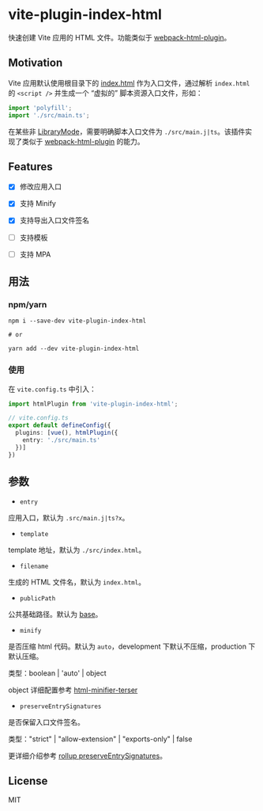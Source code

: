 # vite-plugin-index-html

快速创建 Vite 应用的 HTML 文件。功能类似于 [webpack-html-plugin](https://github.com/jantimon/html-webpack-plugin)。

## Motivation

Vite 应用默认使用根目录下的 [index.html](https://vitejs.dev/guide/#index-html-and-project-root) 作为入口文件，通过解析 `index.html` 的 `<script />` 并生成一个 “虚拟的” 脚本资源入口文件，形如：

```js
import 'polyfill';
import './src/main.ts';
```

在某些非 [LibraryMode](https://vitejs.dev/guide/build.html#library-mode)，需要明确脚本入口文件为 `./src/main.j|ts`。该插件实现了类似于 [webpack-html-plugin](https://github.com/jantimon/html-webpack-plugin) 的能力。


## Features

- [x] 修改应用入口
- [x] 支持 Minify
- [x] 支持导出入口文件签名
- [ ] 支持模板
- [ ] 支持 MPA


## 用法

### npm/yarn

```shell
npm i --save-dev vite-plugin-index-html

# or

yarn add --dev vite-plugin-index-html
```

### 使用

在 `vite.config.ts` 中引入：

```ts
import htmlPlugin from 'vite-plugin-index-html';

// vite.config.ts
export default defineConfig({
  plugins: [vue(), htmlPlugin({
    entry: './src/main.ts'
  })]
})
```

## 参数

- `entry`

应用入口，默认为 `.src/main.j|ts?x`。

- `template`

template 地址，默认为 `./src/index.html`。

- `filename`

生成的 HTML 文件名，默认为 `index.html`。

- `publicPath`

公共基础路径。默认为 [base](https://vitejs.dev/guide/build.html#public-base-path)。

- `minify`

是否压缩 html 代码。默认为 `auto`，development 下默认不压缩，production 下默认压缩。

类型：boolean | 'auto' | object

object 详细配置参考 [html-minifier-terser](https://www.npmjs.com/package/html-minifier-terser)

- `preserveEntrySignatures`

是否保留入口文件签名。

类型："strict" | "allow-extension" | "exports-only" | false

更详细介绍参考 [rollup preserveEntrySignatures](https://rollupjs.org/guide/en/#preserveentrysignatures)。

## License

MIT
